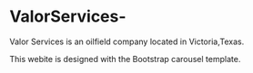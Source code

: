 # ValorServices-

Valor Services is an oilfield company located in Victoria,Texas.

This webite is designed with the Bootstrap carousel template.
